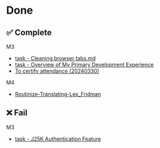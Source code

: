 # Done

## ✅ Complete


M3

- [task - Cleaning browser tabs.md](/Done/2024Y/3M/11W/✅%20task%20-%20Cleaning%20browser%20tabs.md)
- [task - Overview of My Primary Development Experience](/Done/2024Y/3M/11W/✅%20task%20-%20Overview%20of%20My%20Primary%20Development%20Experience.md)
- [To certify attendance (20240330)](/Done/2024Y/3M/13W/To%20certify%20attendance%20(20240330).md)

M4

- [Routinize-Translating-Lex_Fridman](/Done/2024Y/4M/16W/✅%20Routinize-Translating-Lex_Fridman.md)


## ❌ Fail

M3

- [task - J25K Authentication Feature](/Done/2024Y/3M/11W/❌%20task%20-%20J25K%20Authentication%20Feature)


